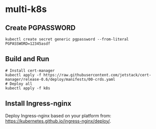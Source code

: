 # multi-k8s

## Create PGPASSWORD 
```
kubectl create secret generic pgpassword --from-literal PGPASSWORD=12345asdf
```

## Build and Run 
```
# Install cert-manager
kubectl apply -f https://raw.githubusercontent.com/jetstack/cert-manager/release-0.6/deploy/manifests/00-crds.yaml
# Deploy all
kubectl apply -f k8s
```

## Install Ingress-nginx 
Deploy Ingress-nginx based on your platform from: https://kubernetes.github.io/ingress-nginx/deploy/.  


